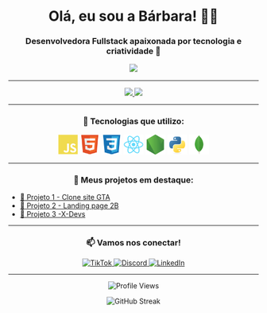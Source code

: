 <h1 align="center">Olá, eu sou a Bárbara! 👩‍💻</h1>
<h3 align="center">Desenvolvedora Fullstack apaixonada por tecnologia e criatividade 🚀</h3>

<p align="center">
  <img src="https://readme-typing-svg.herokuapp.com?font=Fira+Code&size=22&pause=1000&color=8A2BE2&center=true&vCenter=true&width=435&lines=Bem-vindo(a)+ao+meu+perfil!;Desenvolvedora+Fullstack;Criando+soluções+com+tecnologia!;Sempre+aprendendo+e+compartilhando+conhecimento!">
</p>

---

<div align="center">
  <a href="https://github.com/Ba-code23">
    <img height="180em" src="https://github-readme-stats.vercel.app/api?username=Ba-code23&show_icons=true&theme=radical&include_all_commits=true&count_private=true"/>
    <img height="180em" src="https://github-readme-stats.vercel.app/api/top-langs/?username=Ba-code23&layout=compact&langs_count=6&theme=radical"/>
  </a>
</div>

---

<h3 align="center">🚀 Tecnologias que utilizo:</h3>
<p align="center">
  <img src="https://raw.githubusercontent.com/devicons/devicon/master/icons/javascript/javascript-plain.svg" alt="JavaScript" width="40" height="40"/>
  <img src="https://raw.githubusercontent.com/devicons/devicon/master/icons/html5/html5-original.svg" alt="HTML" width="40" height="40"/>
  <img src="https://raw.githubusercontent.com/devicons/devicon/master/icons/css3/css3-original.svg" alt="CSS" width="40" height="40"/>
  <img src="https://raw.githubusercontent.com/devicons/devicon/master/icons/react/react-original.svg" alt="React" width="40" height="40"/>
  <img src="https://raw.githubusercontent.com/devicons/devicon/master/icons/nodejs/nodejs-original.svg" alt="Node.js" width="40" height="40"/>
  <img src="https://raw.githubusercontent.com/devicons/devicon/master/icons/python/python-original.svg" alt="Python" width="40" height="40"/>
  <img src="https://raw.githubusercontent.com/devicons/devicon/master/icons/mongodb/mongodb-original.svg" alt="MongoDB" width="40" height="40"/>
</p>

---

<h3 align="center">🌟 Meus projetos em destaque:</h3>
<ul>
  <li><a href="https://github.com/Ba-code23/projeto1](https://ba-code23.github.io/projeto-gta">📌 Projeto 1 - Clone site GTA</a></li>
  <li><a href="https://github.com/Ba-code23/projeto2](https://ba-code23.github.io/lading-page-2b">📌 Projeto 2 - Landing page 2B</a></li>
  <li><a href="https://github.com/Ba-code23/projeto3](https://ba-code23.github.io/projeto-xdevs">📌 Projeto 3 -X-Devs</a></li>
</ul>

---

<h3 align="center">📫 Vamos nos conectar!</h3>
<p align="center">
  <a href="https://www.tiktok.com/@2b_code" target="_blank">
    <img src="https://img.shields.io/badge/-TikTok-%23000000?style=for-the-badge&logo=tiktok&logoColor=white" alt="TikTok">
  </a>
  <a href="https://discord.gg/barbara.dev" target="_blank">
    <img src="https://img.shields.io/badge/Discord-7289DA?style=for-the-badge&logo=discord&logoColor=white" alt="Discord">
  </a>
  <a href="https://www.linkedin.com/in/2b-barbara" target="_blank">
    <img src="https://img.shields.io/badge/-LinkedIn-%230077B5?style=for-the-badge&logo=linkedin&logoColor=white" alt="LinkedIn">
  </a>
</p>

---

<p align="center">
  <img src="https://komarev.com/ghpvc/?username=Ba-code23&color=blueviolet" alt="Profile Views">
</p>

<p align="center">
  <img src="https://github-readme-streak-stats.herokuapp.com/?user=Ba-code23&theme=radical" alt="GitHub Streak">
</p>
